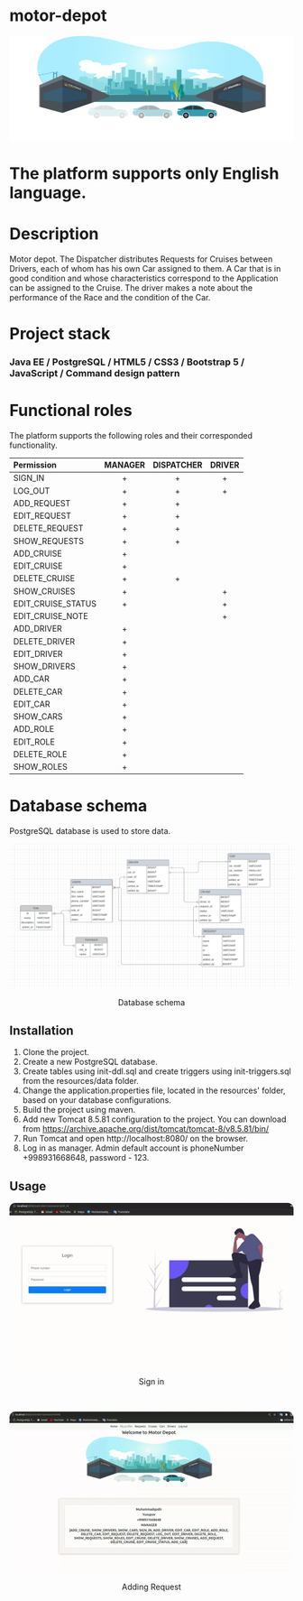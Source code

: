 # motor-depot


<p align="center">
  <img alt="Survey" src="src/main/webapp/static/images/home.svg">
</p>



<h1>The platform supports only English language.</h1>

# Description
<div>
Motor depot. The Dispatcher distributes Requests for Cruises between Drivers, each of whom has his own Car assigned to them.
A Car that is in good condition and whose characteristics correspond to the Application can be assigned to the Cruise.
The driver makes a note about the performance of the Race and the condition of the Car.
</div>

# Project stack

<h3> Java EE / PostgreSQL / HTML5 / CSS3 / Bootstrap 5 / JavaScript / Command design pattern </h3>

# Functional roles

The platform supports the following roles and their corresponded functionality.

|  Permission        | MANAGER | DISPATCHER  | DRIVER |
|      :-            |   :-:   |     :-:     |   :-:  |
|  SIGN_IN           |    +    |      +      |    +   |
|  LOG_OUT           |    +    |      +      |    +   |
|  ADD_REQUEST       |    +    |      +      |        |
|  EDIT_REQUEST      |    +    |      +      |        |
|  DELETE_REQUEST    |    +    |      +      |        |
|  SHOW_REQUESTS     |    +    |      +      |        |
|  ADD_CRUISE        |    +    |             |        |
|  EDIT_CRUISE       |    +    |             |        |
|  DELETE_CRUISE     |    +    |      +      |        |
|  SHOW_CRUISES      |    +    |             |    +   |
|  EDIT_CRUISE_STATUS|    +    |             |    +   |
|  EDIT_CRUISE_NOTE  |         |             |    +   |
|  ADD_DRIVER        |    +    |             |        |
|  DELETE_DRIVER     |    +    |             |        |
|  EDIT_DRIVER       |    +    |             |        |
|  SHOW_DRIVERS      |    +    |             |        |
|  ADD_CAR           |    +    |             |        |
|  DELETE_CAR        |    +    |             |        |
|  EDIT_CAR          |    +    |             |        |
|  SHOW_CARS         |    +    |             |        |
|  ADD_ROLE          |    +    |             |        |
|  EDIT_ROLE         |    +    |             |        |
|  DELETE_ROLE       |    +    |             |        |
|  SHOW_ROLES        |    +    |             |        |

# Database schema

PostgreSQL database is used to store data.


<p align="center">
  <kbd> <img alt="Database" src="src/main/resources/images/databaseER.png" style="border-radius:10px"\></kbd> 
</p>
<p align="center">Database schema</p>

## Installation

1. Clone the project.
2. Create a new PostgreSQL database. 
3. Create tables using init-ddl.sql and create triggers using init-triggers.sql from the resources/data folder.
4. Change the application.properties file, located in the resources' folder, based on your database configurations.
5. Build the project using maven.
6. Add new Tomcat 8.5.81 configuration to the project. You can download from https://archive.apache.org/dist/tomcat/tomcat-8/v8.5.81/bin/
7. Run Tomcat and open http://localhost:8080/ on the browser.
8. Log in as manager. Admin default account is phoneNumber +998931668648, password - 123.

## Usage

<p align="center">
  <kbd> <img alt="Sign in" src="/src/main/resources/images/login.gif" style="border-radius:10px"\></kbd> 
</p>
<p align="center">Sign in</p>
<br>

<p align="center">
  <kbd> <img alt="Add Request" src="src/main/resources/images/addRequest.gif"  style="border-radius:10px"\></kbd> 
</p>
<p align="center">Adding Request</p>
<br>
